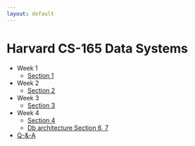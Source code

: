 ```yaml
---
layout: default
---
```


# Harvard CS-165 Data Systems

* Week 1
    - [Section 1](./week1/section_1.md)
* Week 2
    - [Section 2](./week2/section_2.md)
* Week 3
    - [Section 3](./week3/section_3.md)
* Week 4
    - [Section 4](./week4/section_4.md)
    - [Db architecture Section 6, 7](./week4/db-architecture-6-7.md)
* [Q-&-A](./qa.md)

